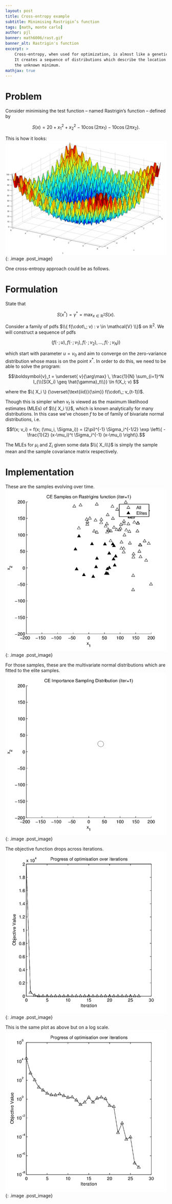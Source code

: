 ```yaml
---
layout: post
title: Cross-entropy example
subtitle: Minimising Rastrigin’s function
tags: [math, monte carlo]
author: pjl
banner: math6006/rast.gif
banner_alt: Rastrigin's function
excerpt: >
    Cross-entropy, when used for optimization, is almost like a genetic algorithm.
    It creates a sequence of distributions which describe the location and certainty of
    the unknown minimum.
mathjax: true
---
```

Problem
=======

Consider minimising the test function – named Rastrigin’s function –
defined by

$$S(x) = 20 + x_1^2 + x_2^2 - 10\cos(2\pi x_1) - 10\cos(2\pi x_2).$$

This is how it looks:
![image](/images/math6006/rastrigin.png){: .image .post_image}

One cross-entropy approach could be as follows.


Formulation
===========

State that

$$S(x^*) = \gamma^* = \max_{ x\in {\mathbb{R}}^2} S(x).$$

Consider a family of pdfs
$\\{ f(\cdot\,; v) : v \in \mathcal{V} \\}$ on
${\mathbb{R}}^2$. We will construct a sequence of pdfs

$$(f(\cdot\,; u), f(\cdot\,; v_1), f(\cdot\,; v_2), \dots, f(\cdot\,; v_N))$$

which start with parameter $u=v_0$ and aim
to converge on the zero-variance distribution whose mass is on the point
$x^*$. In order to do this, we need to be able to solve
the program:

$$\boldsymbol{v}_t = \underset{ v}{\arg\max} \, \frac{1}{N} \sum_{i=1}^N I_{\\{S(X_i) \geq \hat{\gamma}_t\\}} \ln f(X_i; v) $$

where the $\{ X_i \}  {\overset{\text{iid}}{\sim}} f(\cdot\,; v_{t-1})$.

Though this is simpler when $v_t$ is viewed as the
maximum likelihood estimates (MLEs) of $\\{ X_i \\}$, which
is known analytically for many distributions.
In this case we’ve chosen $f$ to be of family of bivariate normal
distributions, i.e.

$$f(x; v_i) = f(x; (\mu_i, \Sigma_i)) = (2\pi)^{-1} \Sigma_i^{-1/2} \exp \left\{ -\frac{1}{2} (x-\mu_i)^t \Sigma_i^{-1} (x-\mu_i) \right\}.$$

The MLEs for $\mu_i$ and $\Sigma_i$ given some data
$\\{ X_i\\}$ is simply the sample mean and the sample
covariance matrix respectively.

Implementation
==============

These are the samples evolving over time.
![image](/images/math6006/rast.gif){: .image .post_image}

For those samples, these are the multivariate normal distributions which are fitted to the elite samples.
![image](/images/math6006/rastImpDens.gif){: .image .post_image}

The objective function drops across iterations.
![image](/images/math6006/progress.jpg){: .image .post_image}

This is the same plot as above but on a log scale.
![image](/images/math6006/progress2.jpg){: .image .post_image}